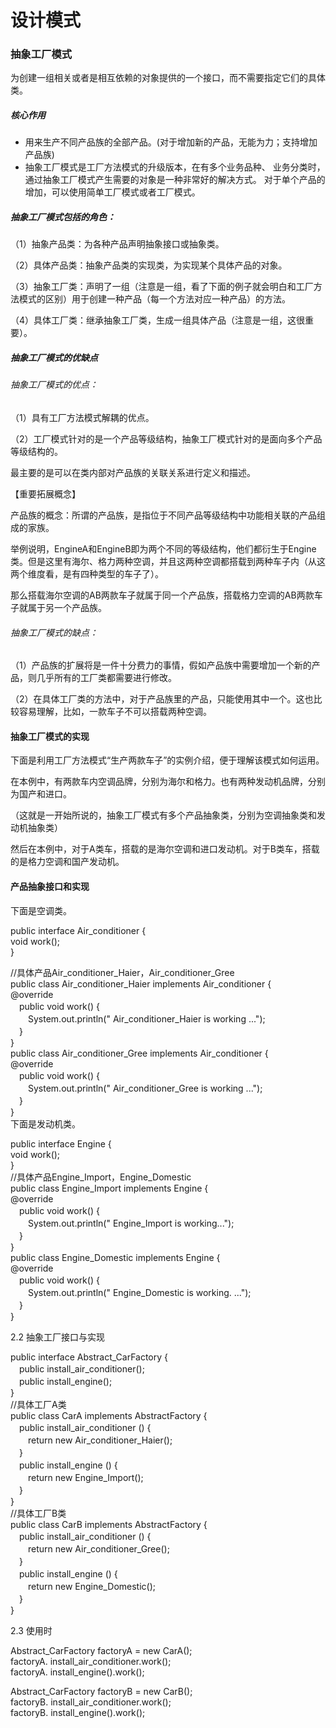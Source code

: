 # 设计模式

### 抽象工厂模式

为创建一组相关或者是相互依赖的对象提供的一个接口，而不需要指定它们的具体类。

##### 核心作用

 - 用来生产不同产品族的全部产品。(对于增加新的产品，无能为力；支持增加产品族)
 - 抽象工厂模式是工厂方法模式的升级版本，在有多个业务品种、
业务分类时，通过抽象工厂模式产生需要的对象是一种非常好的解决方式。 对于单个产品的增加，可以使用简单工厂模式或者工厂模式。

##### 抽象工厂模式包括的角色：

（1）抽象产品类：为各种产品声明抽象接口或抽象类。

（2）具体产品类：抽象产品类的实现类，为实现某个具体产品的对象。

（3）抽象工厂类：声明了一组（注意是一组，看了下面的例子就会明白和工厂方法模式的区别）用于创建一种产品（每一个方法对应一种产品）的方法。

（4）具体工厂类：继承抽象工厂类，生成一组具体产品（注意是一组，这很重要）。

##### 抽象工厂模式的优缺点

###### 抽象工厂模式的优点：

（1）具有工厂方法模式解耦的优点。

（2）工厂模式针对的是一个产品等级结构，抽象工厂模式针对的是面向多个产品等级结构的。

最主要的是可以在类内部对产品族的关联关系进行定义和描述。

【重要拓展概念】

产品族的概念：所谓的产品族，是指位于不同产品等级结构中功能相关联的产品组成的家族。

举例说明，EngineA和EngineB即为两个不同的等级结构，他们都衍生于Engine类。但是这里有海尔、格力两种空调，并且这两种空调都搭载到两种车子内（从这两个维度看，是有四种类型的车子了）。

那么搭载海尔空调的AB两款车子就属于同一个产品族，搭载格力空调的AB两款车子就属于另一个产品族。


###### 抽象工厂模式的缺点：

（1）产品族的扩展将是一件十分费力的事情，假如产品族中需要增加一个新的产品，则几乎所有的工厂类都需要进行修改。

（2）在具体工厂类的方法中，对于产品族里的产品，只能使用其中一个。这也比较容易理解，比如，一款车子不可以搭载两种空调。

#### 抽象工厂模式的实现


下面是利用工厂方法模式“生产两款车子”的实例介绍，便于理解该模式如何运用。

在本例中，有两款车内空调品牌，分别为海尔和格力。也有两种发动机品牌，分别为国产和进口。

（这就是一开始所说的，抽象工厂模式有多个产品抽象类，分别为空调抽象类和发动机抽象类）

然后在本例中，对于A类车，搭载的是海尔空调和进口发动机。对于B类车，搭载的是格力空调和国产发动机。


#### 产品抽象接口和实现 

下面是空调类。

public interface Air_conditioner {   
void work();  
}  
     
//具体产品Air_conditioner_Haier，Air_conditioner_Gree   
public class Air_conditioner_Haier implements Air_conditioner {         
@override     
　public void work() {        
　　System.out.println(" Air_conditioner_Haier is working ...");        
　}        
}        
public class Air_conditioner_Gree implements Air_conditioner {         
@override     
　public void work() {        
　　System.out.println(" Air_conditioner_Gree is working ...");        
　}        
}    
下面是发动机类。


public interface Engine {   
void work();  
}        
//具体产品Engine_Import，Engine_Domestic        
public class Engine_Import implements Engine {        
@override     
　public void work() {        
　　System.out.println(" Engine_Import is working...");        
　}        
}        
public class Engine_Domestic implements Engine {        
@override    
　public void work() {        
　　System.out.println(" Engine_Domestic is working. ...");        
　}        
}  


2.2 抽象工厂接口与实现

public interface Abstract_CarFactory {        
　public install_air_conditioner();        
　public install_engine();        
}        
//具体工厂A类      
public class CarA implements AbstractFactory {        
　public install_air_conditioner () {        
　　return new Air_conditioner_Haier();        
　}        
　public install_engine () {        
　　return new Engine_Import();  
　}        
}  
//具体工厂B类      
public class CarB implements AbstractFactory {        
　public install_air_conditioner () {        
　　return new Air_conditioner_Gree();        
　}        
　public install_engine () {        
　　return new Engine_Domestic();  
　}        
}    


2.3 使用时


Abstract_CarFactory factoryA = new CarA();  
factoryA. install_air_conditioner.work();  
factoryA. install_engine().work();  
  
Abstract_CarFactory factoryB = new CarB();  
factoryB. install_air_conditioner.work();  
factoryB. install_engine().work();  
